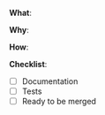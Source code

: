 <!--
このプロジェクトに興味を持って頂いてありがとうございます。
バグの報告とPRを歓迎します。
-->

<!-- 何が変更されていますか？-->
**What**:


<!-- なぜその変更をする必要がありましたか？-->
**Why**:


<!-- これらの変更をどのように実装しましたか？-->
**How**:


**Checklist**: <!-- "- [x] Documentation"のようにチェックしてください。変更に 関係のない項目は、"N/A" をリストの最後に書いてください -->

* [ ] Documentation
* [ ] Tests
* [ ] Ready to be merged <!-- レビューされたらすぐにマージする準備ができていますか？ -->

<!-- 他にあれば追加のコメントをご自由にお書きください。 -->
